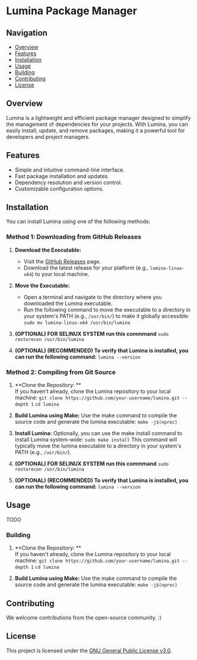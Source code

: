 # Lumina Package Manager

## Navigation
- [Overview](#overview)
- [Features](#features)
- [Installation](#installation)
- [Usage](#usage)
- [Building](#building)
- [Contributing](#contributing)
- [License](#license)

## Overview
Lumina is a lightweight and efficient package manager designed to simplify the management of dependencies for your projects. With Lumina, you can easily install, update, and remove packages, making it a powerful tool for developers and project managers.

## Features
- Simple and intuitive command-line interface.
- Fast package installation and updates.
- Dependency resolution and version control.
- Customizable configuration options.

## Installation
You can install Lumina using one of the following methods:

### Method 1: Downloading from GitHub Releases
1. **Download the Executable:**
   - Visit the [GitHub Releases](https://github.com/ArcticAquila/Lumina/releases) page.
   - Download the latest release for your platform (e.g., `lumina-linux-x64`) to your local machine.

2. **Move the Executable:**
   - Open a terminal and navigate to the directory where you downloaded the Lumina executable.
   - Run the following command to move the executable to a directory in your system's PATH (e.g., `/usr/bin/`) to make it globally accessible:
   ```sudo mv lumina-linux-x64 /usr/bin/lumina```

3. **(OPTIONAL) FOR SELINUX SYSTEM run this commmand**
   ```sudo restorecon /usr/bin/lumina```

4. **(OPTIONAL) (RECOMMENDED) To verify that Lumina is installed, you can run the following command:**
   ```lumina --version```

### Method 2: Compiling from Git Source
1. **Clone the Repository:	**					
   If you haven't already, clone the Lumina repository to your local machine:
   ```git clone https://github.com/your-username/lumina.git --depth 1```
   ```cd lumina```

2. **Build Lumina using Make:**
   Use the make command to compile the source code and generate the lumina executable:
   ```make -j$(nproc)```

3. **Install Lumina:**
   Optionally, you can use the make install command to install Lumina system-wide:
   ```sudo make install```
   This command will typically move the lumina executable to a directory in your system's PATH (e.g., `/usr/bin/`).

4. **(OPTIONAL) FOR SELINUX SYSTEM run this commmand**
   ```sudo restorecon /usr/bin/lumina```

5. **(OPTIONAL) (RECOMMENDED) To verify that Lumina is installed, you can run the following command:**
   ```lumina --version```

## Usage
TODO

### Building
1. **Clone the Repository:	**					
   If you haven't already, clone the Lumina repository to your local machine:
   ```git clone https://github.com/your-username/lumina.git --depth 1```
   ```cd lumina```

2. **Build Lumina using Make:**
   Use the make command to compile the source code and generate the lumina executable:
   ```make -j$(nproc)```

## Contributing
We welcome contributions from the open-source community. :)

## License
This project is licensed under the [GNU General Public License v3.0](LICENSE).
